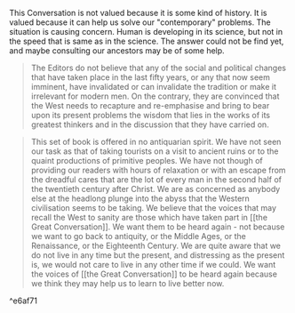 This Conversation is not valued because it is some kind of history. It is valued because it can help us solve our "contemporary" problems. The situation is causing concern. Human is developing in its science, but not in the speed that is same as in the science. The answer could not be find yet, and maybe consulting our ancestors may be of some help.

> The Editors do not believe that any of the social and political changes that have taken place in the last fifty years, or any that now seem imminent, have invalidated or can invalidate the tradition or make it irrelevant for modern men. On the contrary, they are convinced that the West needs to recapture and re-emphasise and bring to bear upon its present problems the wisdom that lies in the works of its greatest thinkers and in the discussion that they have carried on.


> This set of book is offered in no antiquarian spirit. We have not seen our task as that of taking tourists on a visit to ancient ruins or to the quaint productions of primitive peoples. We have not though of providing our readers with hours of relaxation or with an escape from the dreadful cares that are the lot of every man in the second half of the twentieth century after Christ. We are as concerned as anybody else at the headlong plunge into the abyss that the Western civilisation seems to be taking. We believe that the voices that may recall the West to sanity are those which have taken part in [[the Great Conversation]]. We want them to be heard again - not because we want to go back to antiquity, or the Middle Ages, or the Renaissance, or the Eighteenth Century. We are quite aware that we do not live in any time but the present, and distressing as the present is, we would not care to live in any other time if we could. We want the voices of [[the Great Conversation]] to be heard again because we think they may help us to learn to live better now.

^e6af71

